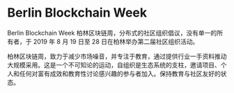 # 

# Berlin Blockchain Week

Berlin Blockchain Week 柏林区块链周，分布式的社区组织倡议，没有单一的所有者，于 2019 年 8 月 19 日至 28 日在柏林举办第二届社区组织活动。

柏林区块链周，致力于减少市场噪音，并专注于教育，通过提供行业一手资料推动大规模采用。这是一个不可知论的运动，自组织是生态系统的支柱，邀请项目、个人和任何对富有成效和教育性讨论感兴趣的参与者加入。保持教育与社区友好的状态。

